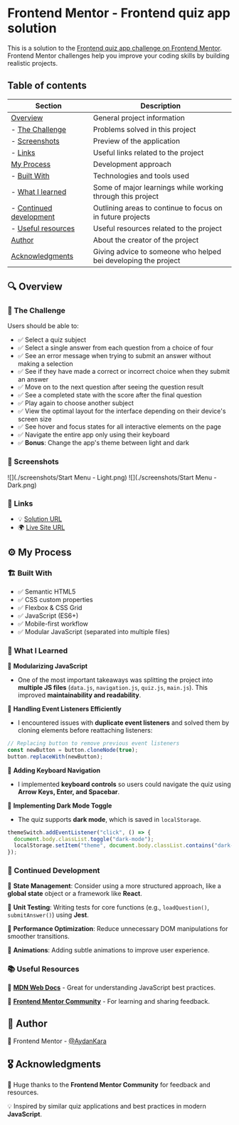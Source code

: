 # Frontend Mentor - Frontend quiz app solution

This is a solution to the [Frontend quiz app challenge on Frontend Mentor](https://www.frontendmentor.io/challenges/frontend-quiz-app-BE7xkzXQnU). Frontend Mentor challenges help you improve your coding skills by building realistic projects. 

## Table of contents

| Section | Description |
|---------|-------------|
| [Overview](#-overview) | General project information |
|  - [The Challenge](#-the-challenge) | Problems solved in this project |
|  - [Screenshots](#-screenshots) | Preview of the application |
|  - [Links](#-links) | Useful links related to the project |
| [My Process](#%EF%B8%8F-my-process) | Development approach |
|  - [Built With](#%EF%B8%8F-built-with) | Technologies and tools used |
|  - [What I learned](#-what-i-learned) | Some of major learnings while working through this project |
|  - [Continued development](#-continued-development) | Outlining areas to continue to focus on in future projects |
|  - [Useful resources](#-useful-resources) | Useful resources related to the project
| [Author](#-author) | About the creator of the project |
| [Acknowledgments](#%EF%B8%8F-acknowledgments) | Giving advice to someone who helped bei developing the project |

## 🔍 Overview

### 🎯 The Challenge 

Users should be able to:

- ✅ Select a quiz subject
- ✅ Select a single answer from each question from a choice of four
- ✅ See an error message when trying to submit an answer without making a selection
- ✅ See if they have made a correct or incorrect choice when they submit an answer
- ✅ Move on to the next question after seeing the question result
- ✅ See a completed state with the score after the final question
- ✅ Play again to choose another subject
- ✅ View the optimal layout for the interface depending on their device's screen size
- ✅ See hover and focus states for all interactive elements on the page
- ✅ Navigate the entire app only using their keyboard
- ✅ **Bonus**: Change the app's theme between light and dark

### 📸 Screenshots

![](./screenshots/Start Menu - Light.png)
![](./screenshots/Start Menu - Dark.png)

### 🔗 Links

- 💡 [Solution URL](https://www.frontendmentor.io/solutions/frontend-quiz-app-with-html-css-javascript-Q-t1k1ARNe)
- 🌍 [Live Site URL](https://aydankara.github.io/Frontend-Mentor-Challenges/frontend-quiz-app/src/templates/)

## ⚙️ My Process

### 🏗️ Built With

- ✅ Semantic HTML5
- ✅ CSS custom properties
- ✅ Flexbox & CSS Grid
- ✅ JavaScript (ES6+)
- ✅ Mobile-first workflow
- ✅ Modular JavaScript (separated into multiple files)

### 🧠 What I Learned

📌 **Modularizing JavaScript**
- One of the most important takeaways was splitting the project into **multiple JS files** (`data.js`, `navigation.js`, `quiz.js`, `main.js`). This improved **maintainability and readability**.

📌 **Handling Event Listeners Efficiently**
- I encountered issues with **duplicate event listeners** and solved them by cloning elements before reattaching listeners:
```js
// Replacing button to remove previous event listeners
const newButton = button.cloneNode(true);
button.replaceWith(newButton);
```
📌 **Adding Keyboard Navigation**
- I implemented **keyboard controls** so users could navigate the quiz using **Arrow Keys, Enter, and Spacebar**.

📌 **Implementing Dark Mode Toggle**
- The quiz supports **dark mode**, which is saved in `localStorage`.
```js
themeSwitch.addEventListener("click", () => {
  document.body.classList.toggle("dark-mode");
  localStorage.setItem("theme", document.body.classList.contains("dark-mode") ? "dark" : "light");
});
```

### 🔄 Continued Development

🔹 **State Management**: Consider using a more structured approach, like a **global state** object or a framework like **React**.

🔹 **Unit Testing**: Writing tests for core functions (e.g., `loadQuestion()`, `submitAnswer()`) using **Jest**.

🔹 **Performance Optimization**: Reduce unnecessary DOM manipulations for smoother transitions.

🔹 **Animations**: Adding subtle animations to improve user experience.

### 📚 Useful Resources

🔗 [**MDN Web Docs**](https://developer.mozilla.org/) - Great for understanding JavaScript best practices.

🔗 [**Frontend Mentor Community**](https://www.frontendmentor.io/) - For learning and sharing feedback.

## 👤 Author

💼 Frontend Mentor - [@AydanKara](https://www.frontendmentor.io/profile/AydanKara)

## 🎖️ Acknowledgments

🚀 Huge thanks to the **Frontend Mentor Community** for feedback and resources.

💡 Inspired by similar quiz applications and best practices in modern **JavaScript**.



























